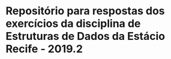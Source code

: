 # Repositório para respostas dos exercícios da disciplina de Estruturas de Dados da Estácio Recife - 2019.2
